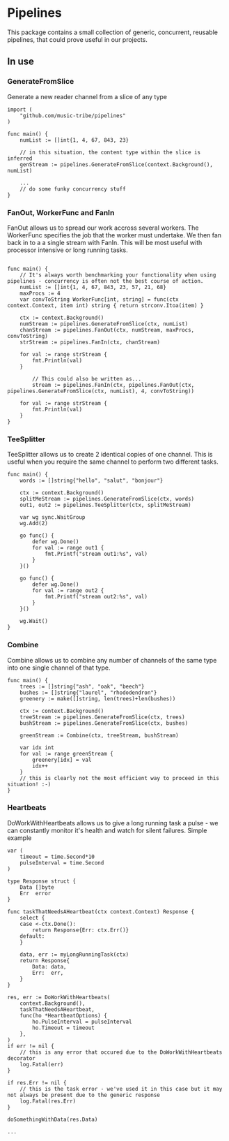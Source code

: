 # Pipelines
This package contains a small collection of generic, concurrent, reusable pipelines, that could prove useful in our projects.

## In use

### GenerateFromSlice
Generate a new reader channel from a slice of any type
```golang
import (
    "github.com/music-tribe/pipelines"
)

func main() {
	numList := []int{1, 4, 67, 843, 23}

	// in this situation, the content type within the slice is inferred
	genStream := pipelines.GenerateFromSlice(context.Background(), numList)

	...
	// do some funky concurrency stuff
}
```
### FanOut, WorkerFunc and FanIn
FanOut allows us to spread our work accross several workers. The WorkerFunc specifies the job that the worker must undertake. We then fan back in to a a single stream with FanIn.
This will be most useful with processor intensive or long running tasks.
```golang

func main() {
	// It's always worth benchmarking your functionality when using pipelines - concurrency is often not the best course of action.
	numList := []int{1, 4, 67, 843, 23, 57, 21, 68}
	maxProcs := 4
	var convToString WorkerFunc[int, string] = func(ctx context.Context, item int) string { return strconv.Itoa(item) }

	ctx := context.Background()
	numStream := pipelines.GenerateFromSlice(ctx, numList)
	chanStream := pipelines.FanOut(ctx, numStream, maxProcs, convToString)
	strStream := pipelines.FanIn(ctx, chanStream)

	for val := range strStream {
		fmt.Println(val)
	}

	    // This could also be written as...
	    stream := pipelines.FanIn(ctx, pipelines.FanOut(ctx, pipelines.GenerateFromSlice(ctx, numList), 4, convToString))

	for val := range strStream {
		fmt.Println(val)
	}
}

```
### TeeSplitter
TeeSplitter allows us to create 2 identical copies of one channel. This is useful when you require the same channel to perform two different tasks.
```golang
func main() {
	words := []string{"hello", "salut", "bonjour"}

	ctx := context.Background()
	splitMeStream := pipelines.GenerateFromSlice(ctx, words)
	out1, out2 := pipelines.TeeSplitter(ctx, splitMeStream)

	var wg sync.WaitGroup
	wg.Add(2)

	go func() {
		defer wg.Done()
		for val := range out1 {
			fmt.Printf("stream out1:%s", val)
		}
	}()

	go func() {
		defer wg.Done()
		for val := range out2 {
			fmt.Printf("stream out2:%s", val)
		}
	}()

	wg.Wait()
}
```
### Combine
Combine allows us to combine any number of channels of the same type into one single channel of that type.
```golang
func main() {
	trees := []string{"ash", "oak", "beech"}
	bushes := []string{"laurel", "rhododendron"}
	greenery := make([]string, len(trees)+len(bushes))

	ctx := context.Background()
	treeStream := pipelines.GenerateFromSlice(ctx, trees)
	bushStream := pipelines.GenerateFromSlice(ctx, bushes)

	greenStream := Combine(ctx, treeStream, bushStream)

	var idx int
	for val := range greenStream {
		greenery[idx] = val
		idx++
	}
	// this is clearly not the most efficient way to proceed in this situation! :-)
}
```

### Heartbeats
DoWorkWithHeartbeats allows us to give a long running task a pulse - we can constantly monitor it's health and
watch for silent failures.
Simple example
```golang
var (
	timeout = time.Second*10
	pulseInterval = time.Second
)

type Response struct {
	Data []byte
	Err  error
}

func taskThatNeedsAHeartbeat(ctx context.Context) Response {
	select {
	case <-ctx.Done():
		return Response{Err: ctx.Err()}
	default:
	}

	data, err := myLongRunningTask(ctx)
	return Response{
		Data: data,
		Err:  err,
	}
}

res, err := DoWorkWithHeartbeats(
	context.Background(), 
	taskThatNeedsAHeartbeat, 
	func(ho *HeartbeatOptions) {
		ho.PulseInterval = pulseInterval
		ho.Timeout = timeout
	},
)
if err != nil {
	// this is any error that occured due to the DoWorkWithHeartbeats decorator
	log.Fatal(err)
}

if res.Err != nil {
	// this is the task error - we've used it in this case but it may not always be present due to the generic response
	log.Fatal(res.Err)
}

doSomethingWithData(res.Data)

...

```
